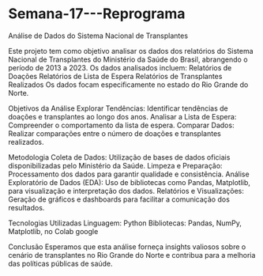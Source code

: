 # Semana-17---Reprograma
Análise de Dados do Sistema Nacional de Transplantes


Este projeto tem como objetivo analisar os dados dos relatórios do Sistema Nacional de Transplantes do Ministério da Saúde do Brasil, abrangendo o período de 2013 a 2023.
Os dados analisados incluem:
Relatórios de Doações
Relatórios de Lista de Espera
Relatórios de Transplantes Realizados
Os dados focam especificamente no estado do Rio Grande do Norte. 

Objetivos da Análise
Explorar Tendências: Identificar tendências de doações e transplantes ao longo dos anos.
Analisar a Lista de Espera: Compreender o comportamento da lista de espera.
Comparar Dados: Realizar comparações entre o número de doações e transplantes realizados.

Metodologia
Coleta de Dados: Utilização de bases de dados oficiais disponibilizadas pelo Ministério da Saúde.
Limpeza e Preparação: Processamento dos dados para garantir qualidade e consistência.
Análise Exploratório de Dados (EDA): Uso de bibliotecas como Pandas, Matplotlib, para visualização e interpretação dos dados.
Relatórios e Visualizações: Geração de gráficos e dashboards para facilitar a comunicação dos resultados.

Tecnologias Utilizadas
Linguagem: Python
Bibliotecas: Pandas, NumPy, Matplotlib, no Colab google

Conclusão
Esperamos que esta análise forneça insights valiosos sobre o cenário de transplantes no Rio Grande do Norte e contribua para a melhoria das políticas públicas de saúde.

